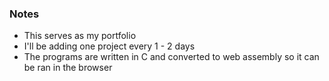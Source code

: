 ### Notes
- This serves as my portfolio
- I'll be adding one project every 1 - 2 days
- The programs are written in C and converted to web assembly so it can be ran in the browser
